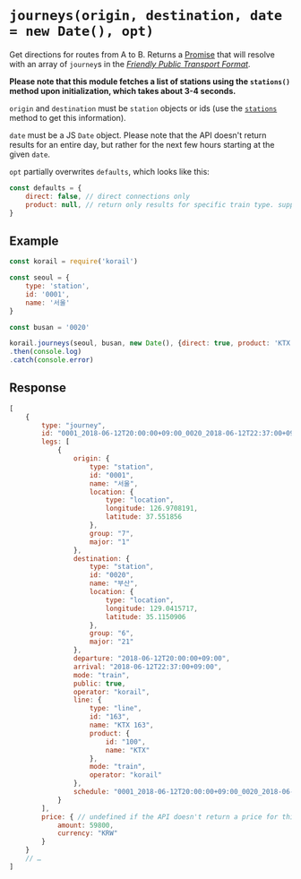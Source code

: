 # `journeys(origin, destination, date = new Date(), opt)`

Get directions for routes from A to B. Returns a [Promise](https://developer.mozilla.org/en-US/docs/Web/JavaScript/Reference/Global_Objects/promise) that will resolve with an array of `journey`s in the [*Friendly Public Transport Format*](https://github.com/public-transport/friendly-public-transport-format).

**Please note that this module fetches a list of stations using the `stations()` method upon initialization, which takes about 3-4 seconds.**

`origin` and `destination` must be `station` objects or ids (use the [`stations`](stations.md) method to get this information).

`date` must be a JS `Date` object. Please note that the API doesn't return results for an entire day, but rather for the next few hours starting at the given `date`.

`opt` partially overwrites `defaults`, which looks like this:

```js
const defaults = {
    direct: false, // direct connections only
    product: null, // return only results for specific train type. supported products: 'KTX', '새마을', '무궁화' (includes 누리로) and '청춘'
}
```

## Example

```js
const korail = require('korail')

const seoul = {
    type: 'station',
    id: '0001',
    name: '서울'
}

const busan = '0020'

korail.journeys(seoul, busan, new Date(), {direct: true, product: 'KTX'})
.then(console.log)
.catch(console.error)
```

## Response

```js
[
    {
        type: "journey",
        id: "0001_2018-06-12T20:00:00+09:00_0020_2018-06-12T22:37:00+09:00_KTX 163",
        legs: [
            {
                origin: {
                    type: "station",
                    id: "0001",
                    name: "서울",
                    location: {
                        type: "location",
                        longitude: 126.9708191,
                        latitude: 37.551856
                    },
                    group: "7",
                    major: "1"
                },
                destination: {
                    type: "station",
                    id: "0020",
                    name: "부산",
                    location: {
                        type: "location",
                        longitude: 129.0415717,
                        latitude: 35.1150906
                    },
                    group: "6",
                    major: "21"
                },
                departure: "2018-06-12T20:00:00+09:00",
                arrival: "2018-06-12T22:37:00+09:00",
                mode: "train",
                public: true,
                operator: "korail",
                line: {
                    type: "line",
                    id: "163",
                    name: "KTX 163",
                    product: {
                        id: "100",
                        name: "KTX"
                    },
                    mode: "train",
                    operator: "korail"
                },
                schedule: "0001_2018-06-12T20:00:00+09:00_0020_2018-06-12T22:37:00+09:00_KTX 163"
            }
        ],
        price: { // undefined if the API doesn't return a price for this specific journey
            amount: 59800,
            currency: "KRW"
        }
    }
    // …
]
```
